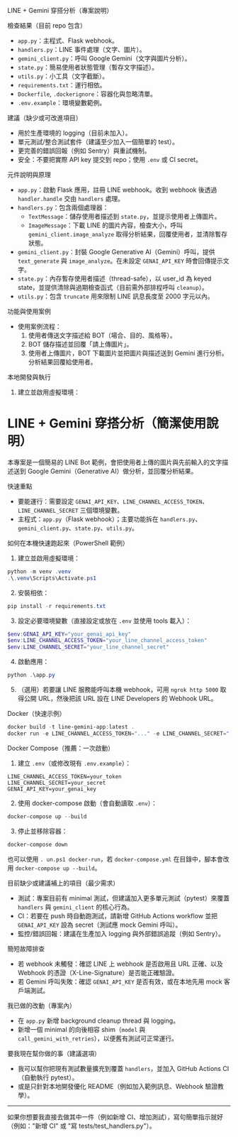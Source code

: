 LINE + Gemini 穿搭分析（專案說明）

檢查結果（目前 repo 包含）
- `app.py`：主程式、Flask webhook。
- `handlers.py`：LINE 事件處理（文字、圖片）。
- `gemini_client.py`：呼叫 Google Gemini（文字與圖片分析）。
- `state.py`：簡易使用者狀態管理（暫存文字描述）。
- `utils.py`：小工具（文字截斷）。
- `requirements.txt`：運行相依。
- `Dockerfile`, `.dockerignore`：容器化與忽略清單。
- `.env.example`：環境變數範例。

建議（缺少或可改進項目）
- 用於生產環境的 logging（目前未加入）。
- 單元測試/整合測試套件（建議至少加入一個簡單的 test）。
- 更完善的錯誤回報（例如 Sentry）與重試機制。
- 安全：不要把實際 API key 提交到 repo；使用 `.env` 或 CI secret。

元件說明與原理
- `app.py`：啟動 Flask 應用，註冊 LINE webhook。收到 webhook 後透過 `handler.handle` 交由 `handlers` 處理。
- `handlers.py`：包含兩個處理器：
   - `TextMessage`：儲存使用者描述到 `state.py`，並提示使用者上傳圖片。
   - `ImageMessage`：下載 LINE 的圖片內容，檢查大小，呼叫 `gemini_client.image_analyze` 取得分析結果，回覆使用者，並清除暫存狀態。
- `gemini_client.py`：封裝 Google Generative AI（Gemini）呼叫，提供 `text_generate` 與 `image_analyze`。在未設定 `GENAI_API_KEY` 時會回傳提示文字。
- `state.py`：內存暫存使用者描述（thread-safe），以 user_id 為 keyed state，並提供清除與過期檢查函式（目前需外部排程呼叫 `cleanup`）。
- `utils.py`：包含 `truncate` 用來限制 LINE 訊息長度至 2000 字元以內。

功能與使用案例
- 使用案例流程：
   1. 使用者傳送文字描述給 BOT（場合、目的、風格等）。
   2. BOT 儲存描述並回覆「請上傳圖片」。
   3. 使用者上傳圖片，BOT 下載圖片並把圖片與描述送到 Gemini 進行分析。分析結果回覆給使用者。

本地開發與執行
1. 建立並啟用虛擬環境：
# LINE + Gemini 穿搭分析（簡潔使用說明）

本專案是一個簡易的 LINE Bot 範例，會把使用者上傳的圖片與先前輸入的文字描述送到 Google Gemini（Generative AI）做分析，並回覆分析結果。

快速重點
- 要能運行：需要設定 `GENAI_API_KEY`、`LINE_CHANNEL_ACCESS_TOKEN`、`LINE_CHANNEL_SECRET` 三個環境變數。
- 主程式：`app.py`（Flask webhook）；主要功能拆在 `handlers.py`、`gemini_client.py`、`state.py`、`utils.py`。

如何在本機快速跑起來（PowerShell 範例）
1. 建立並啟用虛擬環境：
```powershell
python -m venv .venv
.\.venv\Scripts\Activate.ps1
```
2. 安裝相依：
```powershell
pip install -r requirements.txt
```
3. 設定必要環境變數（直接設定或放在 `.env` 並使用 tools 載入）：
```powershell
$env:GENAI_API_KEY="your_genai_api_key"
$env:LINE_CHANNEL_ACCESS_TOKEN="your_line_channel_access_token"
$env:LINE_CHANNEL_SECRET="your_line_channel_secret"
```
4. 啟動應用：
```powershell
python .\app.py
```
5. （選用）若要讓 LINE 服務能呼叫本機 webhook，可用 `ngrok http 5000` 取得公開 URL，然後把該 URL 設在 LINE Developers 的 Webhook URL。

Docker（快速示例）
```powershell
docker build -t line-gemini-app:latest .
docker run -e LINE_CHANNEL_ACCESS_TOKEN="..." -e LINE_CHANNEL_SECRET="..." -e GENAI_API_KEY="..." -p 5000:5000 line-gemini-app:latest
```

Docker Compose（推薦：一次啟動）
1. 建立 `.env`（或修改現有 `.env.example`）：
```
LINE_CHANNEL_ACCESS_TOKEN=your_token
LINE_CHANNEL_SECRET=your_secret
GENAI_API_KEY=your_genai_key
```
2. 使用 docker-compose 啟動（會自動讀取 `.env`）：
```powershell
docker-compose up --build
```
3. 停止並移除容器：
```powershell
docker-compose down
```

也可以使用 `.
un.ps1 docker-run`，若 `docker-compose.yml` 在目錄中，腳本會改用 `docker-compose up --build`。

目前缺少或建議補上的項目（最少需求）
- 測試：專案目前有 minimal 測試，但建議加入更多單元測試（pytest）來覆蓋 `handlers` 與 `gemini_client` 的核心行為。
- CI：若要在 push 時自動跑測試，請新增 GitHub Actions workflow 並把 `GENAI_API_KEY` 設為 secret（測試應 mock Gemini 呼叫）。
- 監控/錯誤回報：建議在生產加入 logging 與外部錯誤追蹤（例如 Sentry）。

簡短故障排查
- 若 webhook 未觸發：確認 LINE 上 webhook 是否啟用且 URL 正確、以及 Webhook 的憑證（X-Line-Signature）是否能正確驗證。
- 若 Gemini 呼叫失敗：確認 `GENAI_API_KEY` 是否有效，或在本地先用 mock 客戶端測試。

我已做的改動（專案內）
- 在 `app.py` 新增 background cleanup thread 與 logging。
- 新增一個 minimal 的向後相容 shim（`model` 與 `call_gemini_with_retries`），以便舊有測試可正常運行。

要我現在幫你做的事（建議選項）
- 我可以幫你把現有測試數量擴充到覆蓋 `handlers`，並加入 GitHub Actions CI（自動執行 pytest）。
- 或是只針對本地開發優化 README（例如加入範例訊息、Webhook 驗證教學）。

---------------------------------
如果你想要我直接去做其中一件（例如新增 CI、增加測試），寫句簡單指示就好（例如："新增 CI" 或 "寫 tests/test_handlers.py"）。

